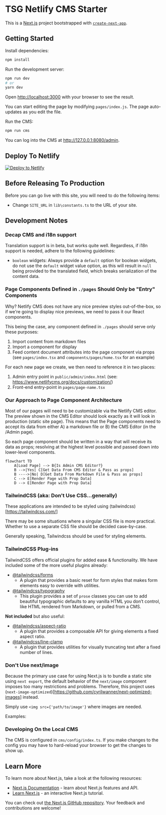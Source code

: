 # TSG Netlify CMS Starter

This is a [Next.js](https://nextjs.org/) project bootstrapped with [`create-next-app`](https://github.com/vercel/next.js/tree/canary/packages/create-next-app).

## Getting Started

Install dependencies:

```bash
npm install
```

Run the development server:

```bash
npm run dev
# or
yarn dev
```

Open [http://localhost:3000](http://localhost:3000) with your browser to see
the result.

You can start editing the page by modifying `pages/index.js`. The page
auto-updates as you edit the file.

Run the CMS:

```bash
npm run cms
```

You can log into the CMS at <http://127.0.0.1:8080/admin>.

## Deploy To Netlify

<a href="https://app.netlify.com/start/deploy?repository=https://github.com/thesmythgroup/tsg-netlify-cms-next-starter&amp;stack=cms"><img src="https://www.netlify.com/img/deploy/button.svg" alt="Deploy to Netlify"></a>

## Before Releasing To Production

Before you can go live with this site, you will need to do the following items:

- Change `SITE_URL` in `lib\constants.ts` to the URL of your site.

## Development Notes

### Decap CMS and i18n support

Translation support is in beta, but works quite well. Regardless, if i18n support is
needed, adhere to the following guidelines:

- `boolean` widgets: Always provide a `default` option for boolean widgets, do
  not use the `default` widget value option, as this will result in `null` being
  provided to the translated field, which breaks serialization of the content data.

### Page Components Defined in `./pages` Should Only be "Entry" Components

Why? Netlify CMS does not have any nice preview styles out-of-the-box, so if
we're going to display nice previews, we need to pass it our React components.

This being the case, any component defined in `./pages` should serve
only these purposes:

1. Import content from markdown files
2. Import a component for display
3. Feed content document attributes into the page component via props
   (see `pages/index.tsx` and `components/pages/home.tsx` for an example)

For each new page we create, we then need to reference it in two places:

1. Admin entry point in `public/admin/index.html` (see: <https://www.netlifycms.org/docs/customization/>)
2. Front-end entry-point in `pages/page-name.tsx`

### Our Approach to Page Component Architecture

Most of our pages will need to be customizable via the Netlify CMS editor. The preview shown in the CMS
Editor should look exactly as it will look in production (static site page).
This means that the Page components need to accept its data from either A) a markdown file or
B) the CMS Editor (in the /Admin page).

So each page component should be written in a way that will receive its data as props; resolving at the
highest level possible and passed down into lower-level components.

```mermaid
flowchart TD
    A[Load Page] --> B{Is Admin CMS Editor?}
    B -->|Yes| C[Get Data From CMS Editor & Pass as props]
    B ---->|No| D[Get Data From Markdown File & Pass as props]
    C --> E[Render Page with Prop Data]
    D --> E[Render Page with Prop Data]
```

### TailwindCSS (aka: Don't Use CSS...generally)

These applications are intended to be styled using (tailwindcss)[https://tailwindcss.com/]

There may be some situations where a singular CSS file is more practical. Whether to
use a separate CSS file should be decided case-by-case.

Generally speaking, Tailwindcss should be used for styling elements.

### TailwindCSS Plug-ins

TailwindCSS offers official plugins for added ease & functionality. We have included some of the more useful plugins already:

- [@tailwindcss/forms](https://github.com/tailwindlabs/tailwindcss-forms)
  - A plugin that provides a basic reset for form styles that makes form elements easy to override with utilities.
- [@tailwindcss/typography](https://tailwindcss.com/docs/typography-plugin)
  - This plugin provides a set of `prose` classes you can use to add beautiful typographic defaults to any vanilla HTML you don’t control, like HTML rendered from Markdown, or pulled from a CMS.

**Not included** but also useful:

- [@tailwindcss/aspect-ratio](https://github.com/tailwindlabs/tailwindcss-aspect-ratio)
  - A plugin that provides a composable API for giving elements a fixed aspect ratio.
- [@tailwindcss/line-clamp](https://github.com/tailwindlabs/tailwindcss-line-clamp)
  - A plugin that provides utilities for visually truncating text after a fixed number of lines.

### Don't Use next/image

Because the primary use case for using Next.js is to bundle a static site using `next export`, the default
behavior of the `next/image` component imposes too many restrictions and problems. Therefore, this project uses
(`next-image-optimized`)[https://github.com/cyrilwanner/next-optimized-images] instead.

Simply use `<img src={'path/to/image'}` where images are needed.

Examples:

### Developing On the Local CMS

The CMS is configured in `cms/config/index.ts`. If you make changes to the config
you may have to hard-reload your browser to get the changes to show up.

## Learn More

To learn more about Next.js, take a look at the following resources:

- [Next.js Documentation](https://nextjs.org/docs) - learn about Next.js features
  and API.
- [Learn Next.js](https://nextjs.org/learn) - an interactive Next.js tutorial.

You can check out [the Next.js GitHub repository](https://github.com/vercel/next.js/).
Your feedback and contributions are welcome!
